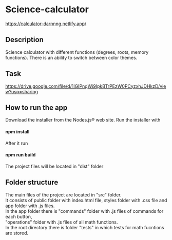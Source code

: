 # Science-calculator

https://calculator-darnnng.netlify.app/

## Description

Science calculator with different functions (degrees, roots, memory functions). There is an ability
to switch between color themes.

## Task

https://drive.google.com/file/d/1IGIPnqWi9IpkBTrPEzW0PCyzxhJDHkzD/view?usp=sharing

## How to run the app

Download the installer from the Nodes.js® web site.
Run the installer with
#### npm install
After it run
#### npm run build
The project files will be located in "dist" folder

## Folder structure

The main files of the project are located in "src" folder. <br>
It consists of public folder with index.html file, styles folder with .css file and app folder with .js files.  <br>
In the app folder there is "commands" folder with .js files of commands for each button, <br>
"operations" folder with .js files of all math functions. <br>
In the root directory there is folder "tests" in which tests for math fucntions are stored. <br>

